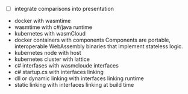- [ ] integrate comparisons into presentation


- docker with wasmtime
- wasmtime with c#/java runtime
- kubernetes with wasmCloud
- docker containers with components
	  Components are portable, interoperable WebAssembly binaries that implement stateless logic.
- kubernetes node with host
- kubernetes cluster with lattice
- c# interfases with wasmcloude interfaces
- c# startup.cs with interfaces linking
- dll or dynamic linking with interfaces linking runtime
- static linking with interfaces linking at build time